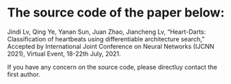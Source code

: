 # The source code of the paper below:

Jindi Lv, Qing Ye, Yanan Sun, Juan Zhao, Jiancheng Lv, “Heart-Darts: Classification of heartbeats using differentiable architecture search,” Accepted by International Joint Conference on Neural Networks (IJCNN 2021), Virtual Event, 18-22th July, 2021.

If you have any concern on the source code, please directluy contact the first author.
